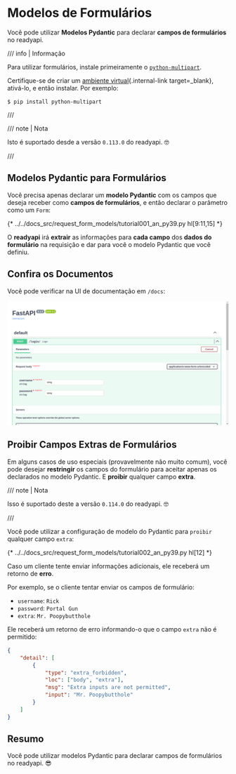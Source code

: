 # Modelos de Formulários

Você pode utilizar **Modelos Pydantic** para declarar **campos de formulários** no readyapi.

/// info | Informação

Para utilizar formulários, instale primeiramente o <a href="https://github.com/Kludex/python-multipart" class="external-link" target="_blank">`python-multipart`</a>.

Certifique-se de criar um [ambiente virtual](../virtual-environments.md){.internal-link target=_blank}, ativá-lo, e então instalar. Por exemplo:

```console
$ pip install python-multipart
```

///

/// note | Nota

Isto é suportado desde a versão `0.113.0` do readyapi. 🤓

///

## Modelos Pydantic para Formulários

Você precisa apenas declarar um **modelo Pydantic** com os campos que deseja receber como **campos de formulários**, e então declarar o parâmetro como um `Form`:

{* ../../docs_src/request_form_models/tutorial001_an_py39.py hl[9:11,15] *}

O **readyapi** irá **extrair** as informações para **cada campo** dos **dados do formulário** na requisição e dar para você o modelo Pydantic que você definiu.

## Confira os Documentos

Você pode verificar na UI de documentação em `/docs`:

<div class="screenshot">
<img src="/img/tutorial/request-form-models/image01.png">
</div>

## Proibir Campos Extras de Formulários

Em alguns casos de uso especiais (provavelmente não muito comum), você pode desejar **restringir** os campos do formulário para aceitar apenas os declarados no modelo Pydantic. E **proibir** qualquer campo **extra**.

/// note | Nota

Isso é suportado deste a versão `0.114.0` do readyapi. 🤓

///

Você pode utilizar a configuração de modelo do Pydantic para `proibir` qualquer campo `extra`:

{* ../../docs_src/request_form_models/tutorial002_an_py39.py hl[12] *}

Caso um cliente tente enviar informações adicionais, ele receberá um retorno de **erro**.

Por exemplo, se o cliente tentar enviar os campos de formulário:

* `username`: `Rick`
* `password`: `Portal Gun`
* `extra`: `Mr. Poopybutthole`

Ele receberá um retorno de erro informando-o que o campo `extra` não é permitido:

```json
{
    "detail": [
        {
            "type": "extra_forbidden",
            "loc": ["body", "extra"],
            "msg": "Extra inputs are not permitted",
            "input": "Mr. Poopybutthole"
        }
    ]
}
```

## Resumo

Você pode utilizar modelos Pydantic para declarar campos de formulários no readyapi. 😎
